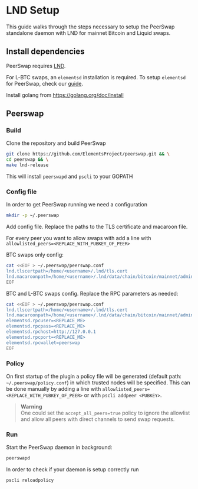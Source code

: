 # LND Setup

This guide walks through the steps necessary to setup the PeerSwap standalone daemon with LND for mainnet Bitcoin and Liquid swaps.

## Install dependencies

PeerSwap requires [LND](https://github.com/lightningnetwork/lnd). 

For L-BTC swaps, an `elementsd` installation is required. To setup `elementsd` for PeerSwap, check our [guide](https://github.com/ElementsProject/peerswap/blob/master/docs/setup_elementsd.md).

Install golang from https://golang.org/doc/install

## Peerswap

### Build

Clone the repository and build PeerSwap

```bash
git clone https://github.com/ElementsProject/peerswap.git && \
cd peerswap && \
make lnd-release
```

This will install `peerswapd` and `pscli` to your GOPATH

### Config file

In order to get PeerSwap running we need a configuration 

```bash
mkdir -p ~/.peerswap
```

Add config file. Replace the paths to the TLS certificate and macaroon file.

For every peer you want to allow swaps with add a line with `allowlisted_peers=<REPLACE_WITH_PUBKEY_OF_PEER>`

BTC swaps only config:

```bash
cat <<EOF > ~/.peerswap/peerswap.conf
lnd.tlscertpath=/home/<username>/.lnd/tls.cert
lnd.macaroonpath=/home/<username>/.lnd/data/chain/bitcoin/mainnet/admin.macaroon
EOF
```

BTC and L-BTC swaps config. Replace the RPC parameters as needed:

```bash
cat <<EOF > ~/.peerswap/peerswap.conf
lnd.tlscertpath=/home/<username>/.lnd/tls.cert
lnd.macaroonpath=/home/<username>/.lnd/data/chain/bitcoin/mainnet/admin.macaroon
elementsd.rpcuser=<REPLACE_ME>
elementsd.rpcpass=<REPLACE_ME>
elementsd.rpchost=http://127.0.0.1
elementsd.rpcport=<REPLACE_ME>
elementsd.rpcwallet=peerswap
EOF
```
### Policy

On first startup of the plugin a policy file will be generated (default path: `~/.peerswap/policy.conf`) in which trusted nodes will be specified.
This can be done manually by adding a line with `allowlisted_peers=<REPLACE_WITH_PUBKEY_OF_PEER>` or with `pscli addpeer <PUBKEY>`.

>**Warning**  
>One could set the `accept_all_peers=true` policy to ignore the allowlist and allow all peers with direct channels to send swap requests.

### Run

Start the PeerSwap daemon in background:

```bash
peerswapd
```

In order to check if your daemon is setup correctly run
```bash
pscli reloadpolicy
```

